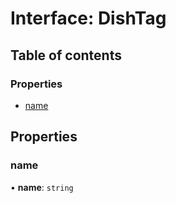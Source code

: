 # Interface: DishTag

## Table of contents

### Properties

- [name](DishTag.md#name)

## Properties

### name

• **name**: `string`
